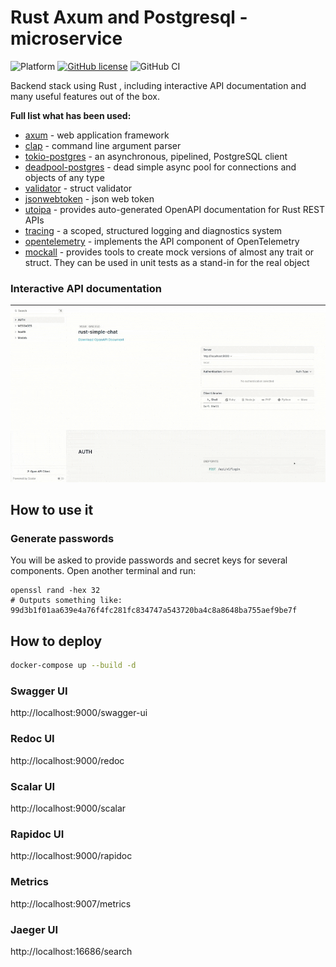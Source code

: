 # Rust Axum and Postgresql - microservice

![Platform](https://img.shields.io/badge/platform-linux-green.svg)
[![GitHub license](https://img.shields.io/github/license/Naereen/StrapDown.js.svg)](https://github.com/Naereen/StrapDown.js/blob/master/LICENSE)
![GitHub CI](https://github.com/mkbeh/rust-simple-chat/actions/workflows/ci.yml/badge.svg)

Backend stack using Rust , including interactive API documentation and many useful features out of the box.

**Full list what has been used:**

* [axum](https://docs.rs/axum/latest/axum/) - web application framework
* [clap](https://docs.rs/clap/latest/clap/) - command line argument parser
* [tokio-postgres](https://docs.rs/tokio-postgres/latest/tokio_postgres/) - an asynchronous, pipelined, PostgreSQL
  client
* [deadpool-postgres](https://docs.rs/deadpool-postgres/latest/deadpool_postgres/) - dead simple async pool for
  connections and objects of any type
* [validator](https://docs.rs/validator/latest/validator/) - struct validator
* [jsonwebtoken](https://docs.rs/jsonwebtoken/latest/jsonwebtoken/) - json web token
* [utoipa](https://docs.rs/utoipa/latest/utoipa/) - provides auto-generated OpenAPI documentation for Rust REST APIs
* [tracing](https://docs.rs/tracing/latest/tracing/) - a scoped, structured logging and diagnostics system
* [opentelemetry](https://docs.rs/opentelemetry/latest/opentelemetry/) - implements the API component of OpenTelemetry
* [mockall](https://docs.rs/mockall/latest/mockall/) - provides tools to create mock versions of almost any trait or
  struct. They can be used in unit tests as a stand-in for the real object

### Interactive API documentation

![img](/assets/img/scalar_docs.gif)

## How to use it

### Generate passwords

You will be asked to provide passwords and secret keys for several components. Open another terminal and run:

```
openssl rand -hex 32
# Outputs something like: 99d3b1f01aa639e4a76f4fc281fc834747a543720ba4c8a8648ba755aef9be7f
```

## How to deploy

```bash
docker-compose up --build -d
```

### Swagger UI

http://localhost:9000/swagger-ui

### Redoc UI

http://localhost:9000/redoc

### Scalar UI

http://localhost:9000/scalar

### Rapidoc UI

http://localhost:9000/rapidoc

### Metrics

http://localhost:9007/metrics

### Jaeger UI

http://localhost:16686/search